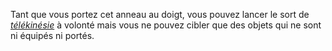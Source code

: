 Tant que vous portez cet anneau au doigt, vous pouvez lancer le sort de [_télékinésie_](/grimoire/telekinesie/) à volonté mais vous ne pouvez cibler que des objets qui ne sont ni équipés ni portés.
